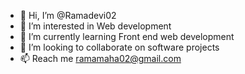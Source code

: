 - 👋 Hi, I’m @Ramadevi02
- 👀 I’m interested in Web development
- 🌱 I’m currently learning Front end web development
- 💞️ I’m looking to collaborate on software projects
- 📫 Reach me ramamaha02@gmail.com

<!---
Ramadevi02/Ramadevi02 is a ✨ special ✨ repository because its `README.md` (this file) appears on your GitHub profile.
You can click the Preview link to take a look at your changes.
--->
